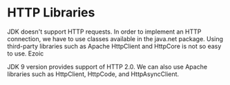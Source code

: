 # HTTP Libraries

JDK doesn't support HTTP requests. In order to implement an HTTP connection, we have to use classes available in the java.net package. Using third-party libraries such as Apache HttpClient and HttpCore is not so easy to use.
Ezoic

JDK 9 version provides support of HTTP 2.0. We can also use Apache libraries such as HttpClient, HttpCode, and HttpAsyncClient.
